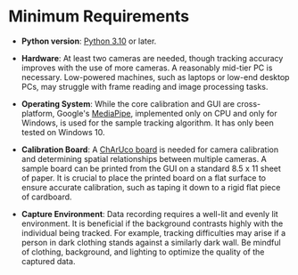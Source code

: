 # Minimum Requirements

- **Python version**: [Python 3.10](https://www.python.org/downloads/release/python-3100/) or later.

- **Hardware**: At least two cameras are needed, though tracking accuracy improves with the use of more cameras. A reasonably mid-tier PC is necessary. Low-powered machines, such as laptops or low-end desktop PCs, may struggle with frame reading and image processing tasks.

- **Operating System**: While the core calibration and GUI are cross-platform, Google's [MediaPipe](https://github.com/google/mediapipe/blob/master/docs/solutions/holistic.md), implemented only on CPU and only for Windows, is used for the sample tracking algorithm. It has only been tested on Windows 10.

- **Calibration Board**: A [ChArUco board](https://docs.opencv.org/3.4/df/d4a/tutorial_charuco_detection.html) is needed for camera calibration and determining spatial relationships between multiple cameras. A sample board can be printed from the GUI on a standard 8.5 x 11 sheet of paper. It is crucial to place the printed board on a flat surface to ensure accurate calibration, such as taping it down to a rigid flat piece of cardboard.

- **Capture Environment**: Data recording requires a well-lit and evenly lit environment. It is beneficial if the background contrasts highly with the individual being tracked. For example, tracking difficulties may arise if a person in dark clothing stands against a similarly dark wall. Be mindful of clothing, background, and lighting to optimize the quality of the captured data.